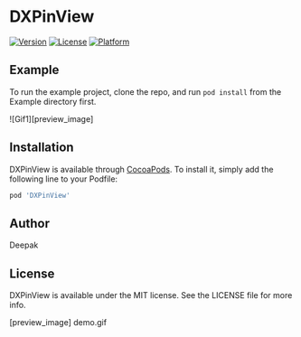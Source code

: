 # DXPinView

[![Version](https://img.shields.io/cocoapods/v/DXPinView.svg?style=flat)](https://cocoapods.org/pods/DXPinView)
[![License](https://img.shields.io/cocoapods/l/DXPinView.svg?style=flat)](https://cocoapods.org/pods/DXPinView)
[![Platform](https://img.shields.io/cocoapods/p/DXPinView.svg?style=flat)](https://cocoapods.org/pods/DXPinView)

## Example

To run the example project, clone the repo, and run `pod install` from the Example directory first.

![Gif1][preview_image]


## Installation

DXPinView is available through [CocoaPods](https://cocoapods.org). To install
it, simply add the following line to your Podfile:

```ruby
pod 'DXPinView'
```

## Author

Deepak

## License

DXPinView is available under the MIT license. See the LICENSE file for more info.

[preview_image] demo.gif
